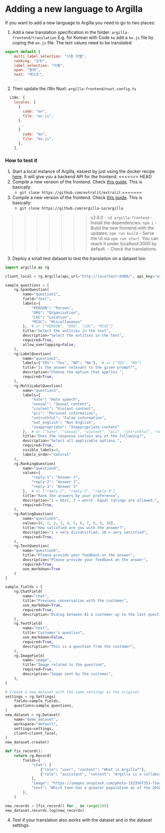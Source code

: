 # Adding a new language to Argilla

If you want to add a new language to Argilla you need to go to two places:

1. Add a new translation specification in the folder: `argilla-frontend/translation` E.g. for Korean with Code `ko` add a `ko.js` file by coping the `en.js` file. The text values need to be translated:
```javascript
export default {
    multi_label_selection: "다중 라벨",
    ranking: "순위",
    label_selection: "라벨",
    span: "범위",
    text: "텍스트",
    ...
```
2. Then update the i18n Nuxt: `argilla-frontend/nuxt.config.ts`

```javascript
  i18n: {
    locales: [
      {
        code: "en",
        file: "en.js",
      },
      ...
      {
        code: "ko",
        file: "ko.js",
      },
    ],
```

### How to test it

1. Start a local instance of Argilla, easiest by just using the docker recipe [here](../getting_started/how-to-deploy-argilla-with-docker.md). It will give you a backend API for the frontend.
<<<<<<< HEAD
2. Compile a new version of the frontend. Check [this guide](https://github.com/extralit/extralit/tree/develop/argilla-frontend). This is basically:
    - `git clone https://github.com/extralit/extralit`
=======
2. Compile a new version of the frontend. Check [this guide](https://github.com/argilla-io/argilla/tree/develop/argilla-frontend). This is basically:
    - `git clone https://github.com/argilla-io/argilla`
>>>>>>> v2.6.0
    - `cd argilla-frontend`
    - Install the dependencies: `npm i`
    - Build the new frontend with the updates: `npm run build`
    - Serve the UI via `npm run start`. You can reach it under localhost:3000 by default.
    - Check the translations.
3. Deploy a small test dataset to test the translation on a dataset too:
```python
import argilla as rg

client_local = rg.Argilla(api_url="http://localhost:6900/", api_key="argilla.apikey")

sample_questions = [
    rg.SpanQuestion(
        name="question1",
        field="text",
        labels={
            "PERSON": "Person",
            "ORG": "Organization",
            "LOC": "Location",
            "MISC": "Miscellaneous"
        },  # or ["PERSON", "ORG", "LOC", "MISC"]
        title="Select the entities in the text",
        description="Select the entities in the text",
        required=True,
        allow_overlapping=False,
    ),
    rg.LabelQuestion(
        name="question2",
        labels={"YES": "Yes", "NO": "No"},  # or ["YES", "NO"]
        title="Is the answer relevant to the given prompt?",
        description="Choose the option that applies.",
        required=True,
    ),
    rg.MultiLabelQuestion(
        name="question3",
        labels={
            "hate": "Hate speech",
            "sexual": "Sexual content",
            "violent": "Violent content",
            "pii": "Personal information",
            "untruthful": "False information",
            "not_english": "Not English",
            "inappropriate": "Inappropriate content"
        },  # or ["hate", "sexual", "violent", "pii", "untruthful", "not_english", "inappropriate"]
        title="Does the response contain any of the following?",
        description="Select all applicable options.",
        required=True,
        visible_labels=3,
        labels_order="natural"
    ),
    rg.RankingQuestion(
        name="question4",
        values={
            "reply-1": "Answer 1",
            "reply-2": "Answer 2",
            "reply-3": "Answer 3"
        },  # or ["reply-1", "reply-2", "reply-3"]
        title="Rank the answers by your preference",
        description="1 = best, 3 = worst. Equal ratings are allowed.",
        required=True,
    ),
    rg.RatingQuestion(
        name="question5",
        values=[0, 1, 2, 3, 4, 5, 6, 7, 8, 9, 10],
        title="How satisfied are you with the answer?",
        description="1 = very dissatisfied, 10 = very satisfied",
        required=True,
    ),
    rg.TextQuestion(
        name="question6",
        title="Please provide your feedback on the answer",
        description="Please provide your feedback on the answer",
        required=True,
        use_markdown=True
    )
]

sample_fields = [
    rg.ChatField(
        name="chat",
        title="Previous conversation with the customer",
        use_markdown=True,
        required=True,
        description="Dialog between AI & customer up to the last question",
    ),
    rg.TextField(
        name="text",
        title="Customer's question",
        use_markdown=False,
        required=True,
        description="This is a question from the customer",
    ),
    rg.ImageField(
        name="image",
        title="Image related to the question",
        required=True,
        description="Image sent by the customer",
    ),
]

# Create a new dataset with the same settings as the original
settings = rg.Settings(
    fields=sample_fields,
    questions=sample_questions,
)
new_dataset = rg.Dataset(
    name="demo_dataset",
    workspace="default",
    settings=settings,
    client=client_local,
)
new_dataset.create()

def fix_record():
    return rg.Record(
        fields={
            "chat": [
                {"role": "user", "content": "What is Argilla?"},
                {"role": "assistant", "content": "Argilla is a collaboration tool for AI engineers and domain experts to build high-quality datasets"},
            ],
            "image": "https://images.unsplash.com/photo-1523567353-71ea31cb9f73?w=900&auto=format&fit=crop&q=60&ixlib=rb-4.0.3&ixid=M3wxMjA3fDB8MHxzZWFyY2h8MTJ8fGNvcmdpfGVufDB8fDB8fHww",
            "text": "Which town has a greater population as of the 2010 census, Minden, Nevada or Gardnerville, Nevada?",
        },
    )

new_records = [fix_record() for _ in range(10)]
new_dataset.records.log(new_records)
```
4. Test if your translation also works with the dataset and in the dataset settings.
